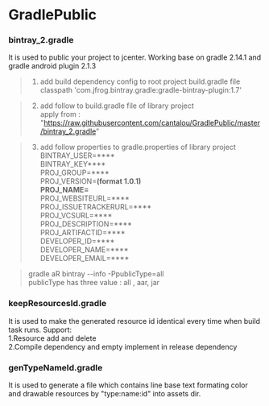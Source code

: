 # GradlePublic

### bintray_2.gradle
It is used to public your project to jcenter. Working base on gradle 2.14.1 and gradle android plugin 2.1.3  
> 1. add build dependency config to root project build.gradle file
  classpath 'com.jfrog.bintray.gradle:gradle-bintray-plugin:1.7'
  
> 2. add follow to build.gradle file of library project  
  apply from : "https://raw.githubusercontent.com/cantalou/GradlePublic/master/bintray_2.gradle"  
  
> 3. add follow properties to gradle.properties of library project
  BINTRAY_USER=****  
  BINTRAY_KEY****  
  PROJ_GROUP=****  
  PROJ_VERSION=****(format 1.0.1)  
  PROJ_NAME=****  
  PROJ_WEBSITEURL=****  
  PROJ_ISSUETRACKERURL=****  
  PROJ_VCSURL=****  
  PROJ_DESCRIPTION=****  
  PROJ_ARTIFACTID=****  
  DEVELOPER_ID=****  
  DEVELOPER_NAME=****  
  DEVELOPER_EMAIL=****  
  
> gradle aR bintray --info -PpublicType=all   
> publicType has three value : all , aar, jar

### keepResourcesId.gradle
It is used to make the generated resource id identical every time when build task runs.
Support:   
1.Resource add and delete  
2.Compile dependency and empty implement in release dependency  

### genTypeNameId.gradle
It is used to generate a file which contains line base text formating color and drawable resources by "type:name:id" into assets dir.
